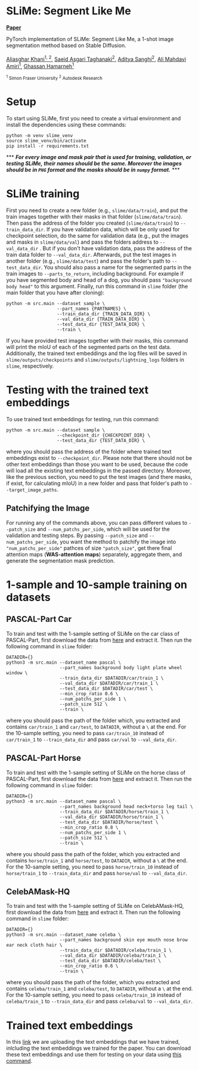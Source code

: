 # SLiMe: Segment Like Me
**[Paper](https://arxiv.org/abs/2309.03179)**

PyTorch implementation of SLiMe: Segment Like Me, a 1-shot image segmentation method based on Stable Diffusion. <br><br>
[Aliasghar Khani<sup>1, 2</sup>](https://aliasgharkhani.github.io/), [Saeid Asgari Taghanaki<sup>2</sup>](https://asgsaeid.github.io/), [Aditya Sanghi<sup>2</sup>](https://www.research.autodesk.com/people/aditya-sanghi/), [Ali Mahdavi Amiri<sup>1</sup>](https://www.sfu.ca/~amahdavi/), [Ghassan Hamarneh<sup>1</sup>](https://www.medicalimageanalysis.com/)

<sup><sup>1</sup> Simon Fraser University  <sup>2</sup> Autodesk Research</sup>

# Setup
To start using SLiMe, first you need to create a virtual environment and install the dependencies using these commands:
```
python -m venv slime_venv
source slime_venv/bin/activate
pip install -r requirements.txt
```

*** ***For every image and mask pair that is used for training, validation, or testing SLiMe, their names should be the same. Moreover the images should be in `PNG` format and the masks should be in `numpy` format.*** ***

# SLiMe training
First you need to create a new folder (e.g., `slime/data/train`), and put the train images together with their masks in that folder (`slime/data/train`). Then pass the address of the folder you created (`slime/data/train`) to `--train_data_dir`. If you have validation data, which will be only used for checkpoint selection, do the same for validation data (e.g., put the images and masks in `slime/data/val`) and pass the folders address to `--val_data_dir` . But if you don't have validation data, pass the address of the train data folder to `--val_data_dir`. Afterwards, put the test images in another folder (e.g., `slime/data/test`) and pass the folder's path to `--test_data_dir`. You should also pass a name for the segmented parts in the train images to `--parts_to_return`, including background. For example if you have segmented body and head of a dog, you should pass `"background body head"` to this argument. Finally, run this command in `slime` folder (the main folder that you have after cloning):
```
python -m src.main --dataset sample \
                   --part_names {PARTNAMES} \
                   --train_data_dir {TRAIN_DATA_DIR} \
                   --val_data_dir {TRAIN_DATA_DIR} \
                   --test_data_dir {TEST_DATA_DIR} \
                   --train \
```
If you have provided test images together with their masks, this command will print the mIoU of each of the segmented parts on the test data. Additionally, the trained text embeddings and the log files will be saved in `slime/outputs/checkpoints` and `slime/outputs/lightning_logs` folders in `slime`, respectively.

# Testing with the trained text embeddings
To use trained text embeddings for testing, run this command:
```
python -m src.main --dataset sample \
                   --checkpoint_dir {CHECKPOINT_DIR} \
                   --test_data_dir {TEST_DATA_DIR} \
```
where you should pass the address of the folder where trained text embeddings exist to `--checkpoint_dir`. Please note that there should not be other text embeddings than those you want to be used, because the code will load all the existing text embeddings in the passed directory. Moreover, like the previous section, you need to put the test images (and there masks, if exist, for calculating mIoU) in a new folder and pass that folder's path to `--target_image_paths`. 

## Patchifying the Image
For running any of the commands above, you can pass different values to `--patch_size` and `--num_patchs_per_side`, which will be used for the validation and testing steps. By passing `--patch_size` and `--num_patchs_per_side`, you want the method to patchify the image into `"num_patchs_per_side"` pathces of size `"patch_size"`, get there final attention maps (**WAS-attention maps**) separately, aggregate them, and generate the segmentation mask prediction.

# 1-sample and 10-sample training on datasets
## PASCAL-Part Car
To train and test with the 1-sample setting of SLiMe on the car class of PASCAL-Part, first download the data from [here]() and extract it. Then run the following command in `slime` folder:
```
DATADIR={}
python3 -m src.main --dataset_name pascal \
                    --part_names background body light plate wheel window \
                    --train_data_dir $DATADIR/car/train_1 \
                    --val_data_dir $DATADIR/car/train_1 \
                    --test_data_dir $DATADIR/car/test \
                    --min_crop_ratio 0.6 \
                    --num_patchs_per_side 1 \
                    --patch_size 512 \
                    --train \
```
where you should pass the path of the folder which, you extracted and contains `car/train_1` and `car/test`, to `DATADIR`, without a `\` at the end. For the 10-sample setting, you need to pass `car/train_10` instead of `car/train_1` to `--train_data_dir` and pass `car/val` to `--val_data_dir`.

## PASCAL-Part Horse
To train and test with the 1-sample setting of SLiMe on the horse class of PASCAL-Part, first download the data from [here]() and extract it. Then run the following command in `slime` folder:
```
DATADIR={}
python3 -m src.main --dataset_name pascal \
                    --part_names background head neck+torso leg tail \
                    --train_data_dir $DATADIR/horse/train_1 \
                    --val_data_dir $DATADIR/horse/train_1 \
                    --test_data_dir $DATADIR/horse/test \
                    --min_crop_ratio 0.8 \
                    --num_patchs_per_side 1 \
                    --patch_size 512 \
                    --train \
```
where you should pass the path of the folder, which you extracted and contains `horse/train_1` and `horse/test`, to `DATADIR`, without a `\` at the end. For the 10-sample setting, you need to pass `horse/train_10` instead of `horse/train_1` to `--train_data_dir` and pass `horse/val` to `--val_data_dir`.

## CelebAMask-HQ
To train and test with the 1-sample setting of SLiMe on CelebAMask-HQ, first download the data from [here]() and extract it. Then run the following command in `slime` folder:
```
DATADIR={}
python3 -m src.main --dataset_name celeba \
                    --part_names background skin eye mouth nose brow ear neck cloth hair \
                    --train_data_dir $DATADIR/celeba/train_1 \
                    --val_data_dir $DATADIR/celeba/train_1 \
                    --test_data_dir $DATADIR/celeba/test \
                    --min_crop_ratio 0.6 \
                    --train \
```
where you should pass the path of the folder, which you extracted and contains `celeba/train_1` and `celeba/test`, to `DATADIR`, without a `\` at the end. For the 10-sample setting, you need to pass `celeba/train_10` instead of `celeba/train_1` to `--train_data_dir` and pass `celeba/val` to `--val_data_dir`.

# Trained text embeddings
In this [link]() we are uploading the text embeddings that we have trained, inlcluding the text embeddings we trained for the paper. You can download these text embeddings and use them for testing on your data using [this command](https://github.com/aliasgharkhani/one_shot_segmentation/tree/master#testing-with-the-trained-text-embeddings).
